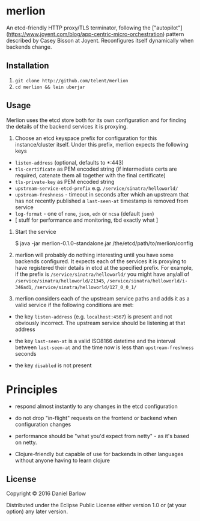 # merlion

An etcd-friendly HTTP proxy/TLS terminator, following the
["autopilot"]
(https://www.joyent.com/blog/app-centric-micro-orchestration) pattern
described by Casey Bisson at Joyent.  Reconfigures itself
dynamically when backends change.


## Installation

1. `git clone http://github.com/telent/merlion`
1. `cd merlion && lein uberjar`

## Usage

Merlion uses the etcd store both for its own configuration and for
finding the details of the backend services it is proxying.


1. Choose an etcd keyspace prefix for configuration for this
instance/cluster itself.  Under this prefix, merlion expects the following
keys

* `listen-address` (optional, defaults to *:443)
* `tls-certificate` as PEM encoded string (if intermediate certs are required, catenate them all together with the final certificate)
* `tls-private-key` as PEM encoded string
* `upstream-service-etcd-prefix` e.g. `/service/sinatra/helloworld/`
* `upstream-freshness` -  timeout in seconds after which an upstream that has not recently published a `last-seen-at` timestamp is removed from service
* `log-format` - one of `none`, `json`, `edn` or `ncsa` (default `json`)
* [ stuff for performance and monitoring, tbd exactly what ]

1. Start the service

      $ java -jar merlion-0.1.0-standalone.jar /the/etcd/path/to/merlion/config

1. merlion will probably do nothing interesting until you have some backends configured.  It expects each of the services it is proxying to have registered their details in etcd at the specified prefix.  For example, if the prefix is  `/service/sinatra/helloworld/` you might have any/all of `/service/sinatra/helloworld/21345`, `/service/sinatra/helloworld/i-346ad1`, `/service/sinatra/helloworld/127_0_0_1/`

1. merlion considers each of the upstream service paths and adds it as a valid service if the following conditions are met:

* the key `listen-address` (e.g. `localhost:4567`) is present and not obviously incorrect.  The upstream service should be listening at that address

* the key `last-seen-at` is a valid ISO8166 datetime and the interval between `last-seen-at` and the time now is less than  `upstream-freshness` seconds

* the key `disabled` is not present

# Principles

* respond almost instantly to any changes in the etcd configuration

* do not drop "in-flight" requests on the frontend or backend when
  configuration changes

* performance should be "what you'd expect from netty" - as it's based
  on netty.

* Clojure-friendly but capable of use for backends in other languages
  without anyone having to learn clojure



## License

Copyright © 2016 Daniel Barlow

Distributed under the Eclipse Public License either version 1.0 or (at
your option) any later version.
